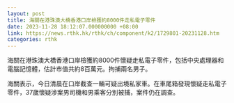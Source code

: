 ```yaml
---
layout: post
title: 海關在港珠澳大橋香港口岸檢獲約8000件走私電子零件
date: 2023-11-28 18:12:07.000000000 +08:00
link: https://news.rthk.hk/rthk/ch/component/k2/1729801-20231128.htm
categories: rthk
---
```


海關在港珠澳大橋香港口岸檢獲約8000件懷疑走私電子零件，包括中央處理器和電腦記憶體，估計市值共約8百萬元。拘捕兩名男子。

海關表示，今日清晨在口岸截查一輛可疑出境私家車。在車尾箱發現懷疑走私電子零件，37歲懷疑涉案男司機和男乘客分別被捕，案件仍在調查。
